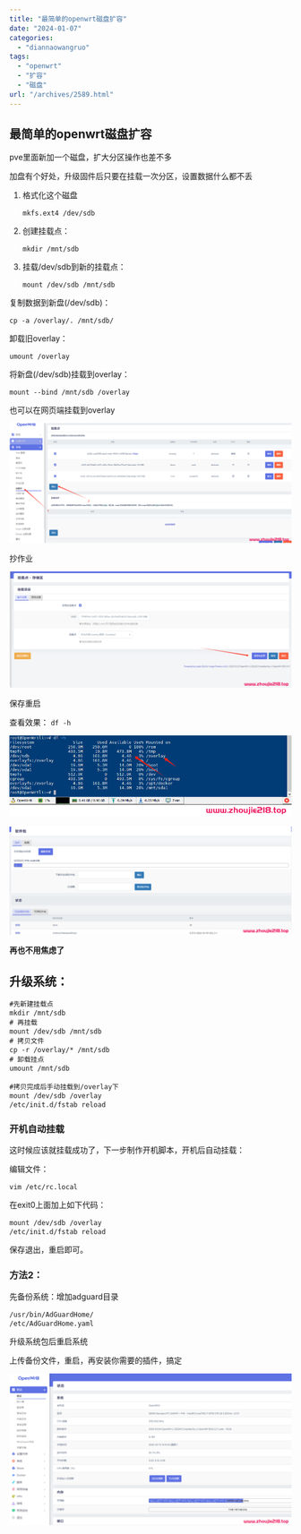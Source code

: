 ```yaml
---
title: "最简单的openwrt磁盘扩容"
date: "2024-01-07"
categories: 
  - "diannaowangruo"
tags: 
  - "openwrt"
  - "扩容"
  - "磁盘"
url: "/archives/2589.html"
---
```


## 最简单的openwrt磁盘扩容

pve里面新加一个磁盘，扩大分区操作也差不多

加盘有个好处，升级固件后只要在挂载一次分区，设置数据什么都不丢

1. 格式化这个磁盘
    
    ```
    mkfs.ext4 /dev/sdb
    ```
    
2. 创建挂载点：
    
    ```
    mkdir /mnt/sdb
    ```
    
3. 挂载/dev/sdb到新的挂载点：
    
    ```
    mount /dev/sdb /mnt/sdb
    ```
    

复制数据到新盘(/dev/sdb)：

```
cp -a /overlay/. /mnt/sdb/
```

卸载旧overlay：

```
umount /overlay
```

将新盘(/dev/sdb)挂载到overlay：

```
mount --bind /mnt/sdb /overlay
```

也可以在网页端挂载到overlay

![image-20240107165402051](/images/2024/01/2fa94788e4f2619df45aa1ce5286c4b7.webp)

抄作业

![image-20240107165437066](/images/2024/01/ef69a3ac92a3d99e5a453aefc522cf43.webp)

保存重启

查看效果： `df -h`

![image-20240107165540385](/images/2024/01/00a0cfb319777f9607bd79ef10dcd95f.webp)

![image-20240107165709098](/images/2024/01/b088d10ba3bb4c43451ad10cc5f93c37.webp)

**再也不用焦虑了**

## 升级系统：

```
#先新建挂载点
mkdir /mnt/sdb
# 再挂载
mount /dev/sdb /mnt/sdb
# 拷贝文件
cp -r /overlay/* /mnt/sdb
# 卸载挂点
umount /mnt/sdb

#拷贝完成后手动挂载到/overlay下
mount /dev/sdb /overlay
/etc/init.d/fstab reload
```

### 开机自动挂载

这时候应该就挂载成功了，下一步制作开机脚本，开机后自动挂载：

编辑文件：

```
vim /etc/rc.local
```

在exit0上面加上如下代码：

```
mount /dev/sdb /overlay
/etc/init.d/fstab reload
```

保存退出，重启即可。

### 方法2：

先备份系统：增加adguard目录

```
/usr/bin/AdGuardHome/
/etc/AdGuardHome.yaml
```

升级系统包后重启系统

上传备份文件，重启，再安装你需要的插件，搞定

![image-20240312141048427](/images/2024/01/aecdbbf4a58df7bad0a74adbab4379f2.webp)
